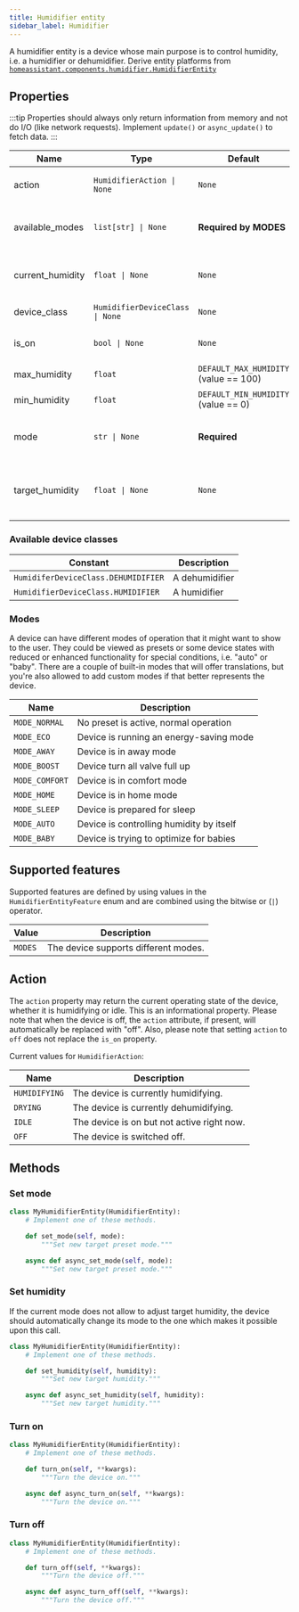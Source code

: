 ```yaml
---
title: Humidifier entity
sidebar_label: Humidifier
---
```


A humidifier entity is a device whose main purpose is to control humidity, i.e. a humidifier or dehumidifier. Derive entity platforms from [`homeassistant.components.humidifier.HumidifierEntity`](https://github.com/home-assistant/core/blob/dev/homeassistant/components/humidifier/__init__.py)

## Properties

:::tip
Properties should always only return information from memory and not do I/O (like network requests). Implement `update()` or `async_update()` to fetch data.
:::

| Name                    | Type                                           | Default                               | Description                                        |
| ----------------------- | ---------------------------------------------- | ------------------------------------- | -------------------------------------------------- |
| action                  | <code>HumidifierAction &#124; None</code>      | `None`                                | Returns the current status of the device.          |
| available_modes         | <code>list[str] &#124; None</code>             | **Required by MODES**                 | The available modes. Requires `SUPPORT_MODES`.     |
| current_humidity        | <code>float &#124; None</code>                   | `None`                                | The current humidity measured by the device.       |
| device_class            | <code>HumidifierDeviceClass &#124; None</code> | `None`                                | Type of hygrostat                                  |
| is_on                   | <code>bool &#124; None</code>                  | `None`                                | Whether the device is on or off.                   |
| max_humidity            | `float`                                          | `DEFAULT_MAX_HUMIDITY` (value == 100) | The maximum humidity.                              |
| min_humidity            | `float`                                          | `DEFAULT_MIN_HUMIDITY` (value == 0)   | The minimum humidity.                              |
| mode                    | <code>str &#124; None</code>                   | **Required**                          | The current active mode. Requires `SUPPORT_MODES`. |
| target_humidity         | <code>float &#124; None</code>                   | `None`                                | The target humidity the device is trying to reach. |

### Available device classes

| Constant                            | Description
| ----------------------------------- | ------------------------------------------
| `HumidiferDeviceClass.DEHUMIDIFIER` | A dehumidifier
| `HumidifierDeviceClass.HUMIDIFIER`  | A humidifier


### Modes

A device can have different modes of operation that it might want to show to the user. They could be viewed as presets or some device states with reduced or enhanced functionality for special conditions, i.e. "auto" or "baby". There are a couple of built-in modes that will offer translations, but you're also allowed to add custom modes if that better represents the device.

| Name           | Description                              |
| -------------- | ---------------------------------------  |
| `MODE_NORMAL`  | No preset is active, normal operation    |
| `MODE_ECO`     | Device is running an energy-saving mode  |
| `MODE_AWAY`    | Device is in away mode                   |
| `MODE_BOOST`   | Device turn all valve full up            |
| `MODE_COMFORT` | Device is in comfort mode                |
| `MODE_HOME`    | Device is in home mode                   |
| `MODE_SLEEP`   | Device is prepared for sleep             |
| `MODE_AUTO`    | Device is controlling humidity by itself |
| `MODE_BABY`    | Device is trying to optimize for babies  |

## Supported features

Supported features are defined by using values in the `HumidifierEntityFeature` enum
and are combined using the bitwise or (`|`) operator.

| Value   | Description                          |
| ------- | ------------------------------------ |
| `MODES` | The device supports different modes. |

## Action

The `action` property may return the current operating state of the device, whether it is humidifying or idle. This is an informational property. Please note that when the device is off, the `action` attribute, if present, will automatically be replaced with "off". Also, please note that setting `action` to `off` does not replace the `is_on` property.

Current values for `HumidifierAction`:

| Name          | Description                                |
| ------------- | ------------------------------------------ |
| `HUMIDIFYING` | The device is currently humidifying.       |
| `DRYING`      | The device is currently dehumidifying.     |
| `IDLE`        | The device is on but not active right now. |
| `OFF`         | The device is switched off.                |

## Methods

### Set mode

```python
class MyHumidifierEntity(HumidifierEntity):
    # Implement one of these methods.

    def set_mode(self, mode):
        """Set new target preset mode."""

    async def async_set_mode(self, mode):
        """Set new target preset mode."""
```

### Set humidity

If the current mode does not allow to adjust target humidity, the device should automatically change its mode to the one which makes it possible upon this call.

```python
class MyHumidifierEntity(HumidifierEntity):
    # Implement one of these methods.

    def set_humidity(self, humidity):
        """Set new target humidity."""

    async def async_set_humidity(self, humidity):
        """Set new target humidity."""
```

### Turn on

```python
class MyHumidifierEntity(HumidifierEntity):
    # Implement one of these methods.

    def turn_on(self, **kwargs):
        """Turn the device on."""

    async def async_turn_on(self, **kwargs):
        """Turn the device on."""
```

### Turn off

```python
class MyHumidifierEntity(HumidifierEntity):
    # Implement one of these methods.

    def turn_off(self, **kwargs):
        """Turn the device off."""

    async def async_turn_off(self, **kwargs):
        """Turn the device off."""
```
